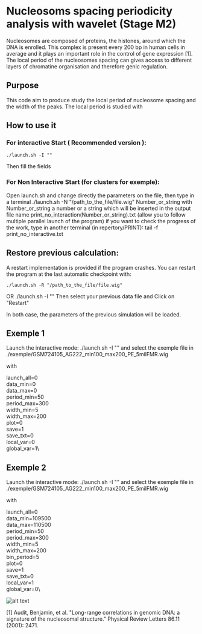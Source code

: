 # Nucleosoms spacing periodicity analysis with wavelet (Stage M2)
Nucleosomes are composed of proteins, the histones, around which the DNA is enrolled. This complex is present every 200 bp in human cells
in average and it plays an important role in the control of gene expression [1].
The local period of the nucleosomes spacing can gives access to different layers of chromatine organisation and therefore genic regulation.

## Purpose
This code aim to produce study the local period of nucleosome spacing and the width of the peaks.
The local period is studied with 

## How to use it
### For interactive Start ( Recommended version ):
	./launch.sh -I ""
Then fill the fields

### For Non Interactive Start (for clusters for exemple):
Open launch.sh and change directly the parameters on the file, then type in a terminal
	./launch.sh -N "/path_to_the_file/file.wig" Number_or_string
with Number_or_string a number or a string which will be inserted in the output file name print_no_interaction(Number_or_string).txt
(allow you to follow multiple parallel launch of the program) 
if you want to check the progress of the work, type in another terminal (in repertory/PRINT): 
	tail -f print_no_interactive.txt
  
 ## Restore previous calculation:
 A restart implementation is provided if the program crashes. You can restart the program at the last 
 automatic checkpoint with:

	./launch.sh -R "/path_to_the_file/file.wig"
OR
	./launch.sh -I ""
Then select your previous data file and Click on "Restart"

In both case, the parameters of the previous simulation will be loaded.


## Exemple 1

Launch the interactive mode: 
  ./launch.sh -I "" 
and select the exemple file in ./exemple/GSM724105_AG222_min100_max200_PE_5milFMR.wig

with

launch_all=0\
data_min=0\
data_max=0\
period_min=50\
period_max=300\
width_min=5\
width_max=200\
plot=0\
save=1\
save_txt=0\
local_var=0\
global_var=1\

## Exemple 2

Launch the interactive mode: ./launch.sh -I "" and select the exemple file in ./exemple/GSM724105_AG222_min100_max200_PE_5milFMR.wig

with

  launch_all=0\
  data_min=109500\
  data_max=110500\
  period_min=50\
  period_max=300\
  width_min=5\
  width_max=200\
  bin_period=5\
  plot=0\
  save=1\
  save_txt=0\
  local_var=1\
  global_var=0\



![alt text](http://url/to/img.png)

[1] Audit, Benjamin, et al. "Long-range correlations in genomic DNA: a signature of the nucleosomal structure." Physical Review Letters 86.11 (2001): 2471.





